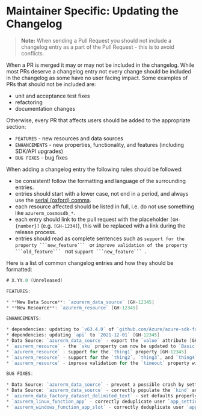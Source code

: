 # Maintainer Specific: Updating the Changelog

> **Note:** When sending a Pull Request you should not include a changelog entry as a part of the Pull Request - this is to avoid conflicts.

When a PR is merged it may or may not be included in the changelog. While most PRs deserve a changelog entry not every change should be included in the changelog as some have no user facing impact. Some examples of PRs that should not be included are:

- unit and acceptance test fixes
- refactoring
- documentation changes

Otherwise, every PR that affects users should be added to the appropriate section:

* `FEATURES` - new resources and data sources
* `ENHANCEMENTS` - new properties, functionality, and features (including SDK/API upgrades)
* `BUG FIXES` - bug fixes

When adding a changelog entry the following rules should be followed:

* be consistent! follow the formatting and language of the surrounding entries.
* entries should start with a lower case, not end in a period, and always use the [serial (oxford) comma](https://en.wikipedia.org/wiki/Serial_comma).
* each resource affected should be listed in full, i.e. do not use something like `azurerm_cosmosdb_*`.
* each entry should link to the pull request with the placeholder `[GH-{number}]` (e.g. `[GH-1234]`), this will be replaced with a link during the release process.
* entries should read as complete sentences such as `support for the property ```new_feature``` ` or `improve validation of the property ```old_feature``` ` not `support ```new_feature``` `.

Here is a list of common changelog entries and how they should be formatted:

```go
# X.YY.0 (Unreleased)

FEATURES:

* **New Data Source**: `azurerm_data_source` [GH-12345]
* **New Resource**: `azurerm_resource` [GH-12345]

ENHANCEMENTS:

* dependencies: updating to `v63.4.0` of `github.com/Azure/azure-sdk-for-go` [GH-12345]
* dependencies: updating `api` to `2021-12-01` [GH-12345]
* Data Source: `azurerm_data_source` - export the `value` attribute [GH-12345]
* `azurerm_resource` - the `sku` property can now be updated to `Basic` or `Standard` without recreating the resource [GH-12345]
* `azurerm_resource` - support for the `thing1` property [GH-12345]
* `azurerm_resource` - support for the `thing2`, `thing3`, and `thing4` properties [GH-12345]
* `azurerm_resource` - improve validation for the `timeout` property within the `termination_notification` block [GH-12345]

BUG FIXES:

* Data Source: `azurerm_data_source` - prevent a possible crash by setting `queue_name` correctly [GH-12345]
* Data Source: `azurerm_data_source` - correctly populate the `kind` and `os_type` attributes [GH-12345]
* `azurerm_data_factory_dataset_delimited_text` - set defaults properly for `column_delimiter`, `quote_character`, `escape_character`, `first_row_as_header`, and `null_value` [GH-12345]
* `azurerm_linux_function_app` - correctly deduplicate user `app_settings` [GH-12345]
* `azurerm_windows_function_app_slot` - correctly deduplicate user `app_settings` [GH-12345]
```
